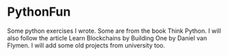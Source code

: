 # PythonFun
Some python exercises I wrote. Some are from the book Think Python. I will also follow the article Learn Blockchains by Building One by Daniel van Flymen. I will add some old projects from university too.
